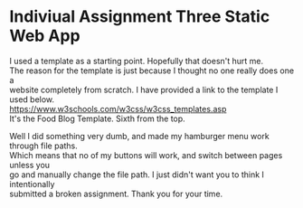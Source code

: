 # Indiviual Assignment Three Static Web App

I used a template as a starting point. Hopefully that doesn't hurt me. <br>
The reason for the template is just because I thought no one really does one a <br>
website completely from scratch. I have provided a link to the template I used below. <br>
https://www.w3schools.com/w3css/w3css_templates.asp <br>
It's the Food Blog Template. Sixth from the top. <br>

Well I did something very dumb, and made my hamburger menu work through file paths. <br>
Which means that no of my buttons will work, and switch between pages unless you  <br>
go and manually change the file path. I just didn't want you to think I intentionally <br>
submitted a broken assignment. Thank you for your time. 
